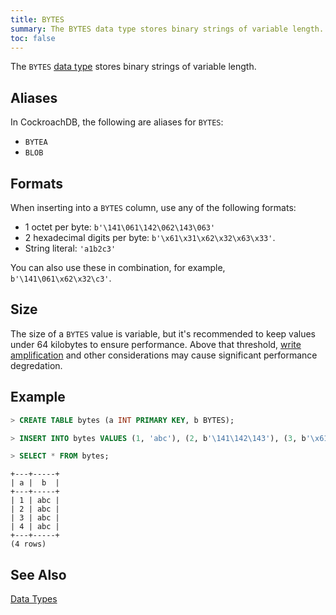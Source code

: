 ```yaml
---
title: BYTES
summary: The BYTES data type stores binary strings of variable length.
toc: false
---
```


The `BYTES` [data type](data-types.html) stores binary strings of variable length.

<div id="toc"></div>

## Aliases

In CockroachDB, the following are aliases for `BYTES`: 

- `BYTEA` 
- `BLOB` 

## Formats

When inserting into a `BYTES` column, use any of the following formats:

- 1 octet per byte: `b'\141\061\142\062\143\063'`
- 2 hexadecimal digits per byte: `b'\x61\x31\x62\x32\x63\x33'`. 
- String literal: `'a1b2c3'`

You can also use these in combination, for example, `b'\141\061\x62\x32\c3'`.

## Size

The size of a `BYTES` value is variable, but it's recommended to keep values under 64 kilobytes to ensure performance. Above that threshold, [write amplification](https://en.wikipedia.org/wiki/Write_amplification) and other considerations may cause significant performance degredation.  

## Example

~~~ sql
> CREATE TABLE bytes (a INT PRIMARY KEY, b BYTES);

> INSERT INTO bytes VALUES (1, 'abc'), (2, b'\141\142\143'), (3, b'\x61\x62\x63'), (4, b'\141\x62\c');

> SELECT * FROM bytes;
~~~
~~~
+---+-----+
| a |  b  |
+---+-----+
| 1 | abc |
| 2 | abc |
| 3 | abc |
| 4 | abc |
+---+-----+
(4 rows)
~~~

## See Also

[Data Types](data-types.html)